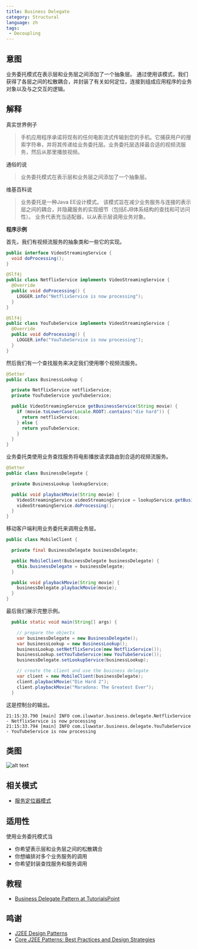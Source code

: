 ```yaml
---
title: Business Delegate
category: Structural
language: zh
tags:
 - Decoupling
---
```


## 意图

业务委托模式在表示层和业务层之间添加了一个抽象层。 通过使用该模式，我们获得了各层之间的松散耦合，并封装了有关如何定位，连接到组成应用程序的业务对象以及与之交互的逻辑。

## 解释

真实世界例子

> 手机应用程序承诺将现有的任何电影流式传输到您的手机。它捕获用户的搜索字符串，并将其传递给业务委托层。业务委托层选择最合适的视频流服务，然后从那里播放视频。

通俗的说

> 业务委托模式在表示层和业务层之间添加了一个抽象层。 

维基百科说

> 业务委托是一种Java EE设计模式。 该模式旨在减少业务服务与连接的表示层之间的耦合，并隐藏服务的实现细节（包括EJB体系结构的查找和可访问性）。 业务代表充当适配器，以从表示层调用业务对象。

**程序示例**

首先，我们有视频流服务的抽象类和一些它的实现。

```java
public interface VideoStreamingService {
  void doProcessing();
}

@Slf4j
public class NetflixService implements VideoStreamingService {
  @Override
  public void doProcessing() {
    LOGGER.info("NetflixService is now processing");
  }
}

@Slf4j
public class YouTubeService implements VideoStreamingService {
  @Override
  public void doProcessing() {
    LOGGER.info("YouTubeService is now processing");
  }
}
```

然后我们有一个查找服务来决定我们使用哪个视频流服务。

```java
@Setter
public class BusinessLookup {

  private NetflixService netflixService;
  private YouTubeService youTubeService;

  public VideoStreamingService getBusinessService(String movie) {
    if (movie.toLowerCase(Locale.ROOT).contains("die hard")) {
      return netflixService;
    } else {
      return youTubeService;
    }
  }
}
```

业务委托类使用业务查找服务将电影播放请求路由到合适的视频流服务。

```java
@Setter
public class BusinessDelegate {

  private BusinessLookup lookupService;

  public void playbackMovie(String movie) {
    VideoStreamingService videoStreamingService = lookupService.getBusinessService(movie);
    videoStreamingService.doProcessing();
  }
}
```

移动客户端利用业务委托来调用业务层。

```java
public class MobileClient {

  private final BusinessDelegate businessDelegate;

  public MobileClient(BusinessDelegate businessDelegate) {
    this.businessDelegate = businessDelegate;
  }

  public void playbackMovie(String movie) {
    businessDelegate.playbackMovie(movie);
  }
}
```

最后我们展示完整示例。

```java
  public static void main(String[] args) {

    // prepare the objects
    var businessDelegate = new BusinessDelegate();
    var businessLookup = new BusinessLookup();
    businessLookup.setNetflixService(new NetflixService());
    businessLookup.setYouTubeService(new YouTubeService());
    businessDelegate.setLookupService(businessLookup);

    // create the client and use the business delegate
    var client = new MobileClient(businessDelegate);
    client.playbackMovie("Die Hard 2");
    client.playbackMovie("Maradona: The Greatest Ever");
  }
```

这是控制台的输出。

```
21:15:33.790 [main] INFO com.iluwatar.business.delegate.NetflixService - NetflixService is now processing
21:15:33.794 [main] INFO com.iluwatar.business.delegate.YouTubeService - YouTubeService is now processing
```

## 类图

![alt text](../../../business-delegate/etc/business-delegate.urm.png "Business Delegate")

## 相关模式

* [服务定位器模式](https://java-design-patterns.com/patterns/service-locator/)

## 适用性

使用业务委托模式当

* 你希望表示层和业务层之间的松散耦合
* 你想编排对多个业务服务的调用
* 你希望封装查找服务和服务调用

## 教程

* [Business Delegate Pattern at TutorialsPoint](https://www.tutorialspoint.com/design_pattern/business_delegate_pattern.htm)

## 鸣谢

* [J2EE Design Patterns](https://www.amazon.com/gp/product/0596004273/ref=as_li_tl?ie=UTF8&camp=1789&creative=9325&creativeASIN=0596004273&linkCode=as2&tag=javadesignpat-20&linkId=48d37c67fb3d845b802fa9b619ad8f31)
* [Core J2EE Patterns: Best Practices and Design Strategies](https://www.amazon.com/gp/product/0130648841/ref=as_li_qf_asin_il_tl?ie=UTF8&tag=javadesignpat-20&creative=9325&linkCode=as2&creativeASIN=0130648841&linkId=a0100de2b28c71ede8db1757fb2b5947)
